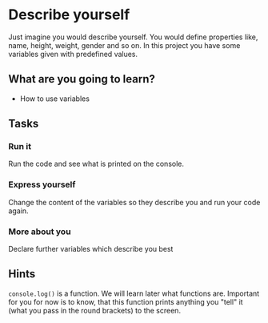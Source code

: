 # Describe yourself

Just imagine you would describe yourself. You would define properties like, name, height, weight, gender and so on. In this project you have some variables given with predefined values.


## What are you going to learn?

* How to use variables

## Tasks

### Run it
Run the code and see what is printed on the console.

### Express yourself
Change the content of the variables so they describe you and run your code again.

### More about you
Declare further variables which describe you best

## Hints
`console.log()` is a function. We will learn later what functions are. Important for you for now is to know, that this function prints anything you "tell" it (what you pass in the round brackets) to the screen.
